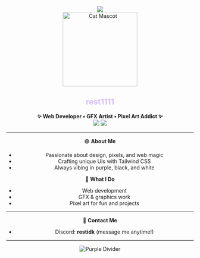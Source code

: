  <!-- README1 -->

<div align="center">

<img src=/>

<br>
<img src="https://alo.ne/file/j4ec4i" width="200" alt="Cat Mascot" />

<h2>
  <span style="color:#D6BCFA">rest1111</span>
</h2>

<p>
  <b>✨ Web Developer • GFX Artist • Pixel Art Addict ✨</b><br>
  <img src="https://img.shields.io/badge/Favorite%20Lang-Tailwind%20CSS-38BDF8?style=for-the-badge&logo=tailwindcss&logoColor=white">
  <img src="https://img.shields.io/badge/Colors-Purple,%20Black%20%26%20White-8B5CF6?style=for-the-badge">
</p>

---

🟣 **About Me**
- Passionate about design, pixels, and web magic  
- Crafting unique UIs with Tailwind CSS  
- Always vibing in purple, black, and white

🎨 **What I Do**
- Web development  
- GFX & graphics work  
- Pixel art for fun and projects

---

🤝 **Contact Me**
- Discord: **restidk** (message me anytime!)

---

![Purple Divider](https://capsule-render.vercel.app/api?type=wave&color=8B5CF6&height=80&section=footer)

</div>
